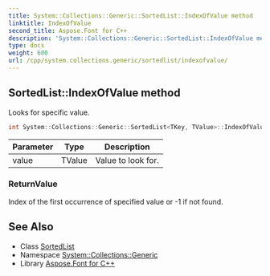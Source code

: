 ```yaml
---
title: System::Collections::Generic::SortedList::IndexOfValue method
linktitle: IndexOfValue
second_title: Aspose.Font for C++
description: 'System::Collections::Generic::SortedList::IndexOfValue method. Looks for specific value in C++.'
type: docs
weight: 600
url: /cpp/system.collections.generic/sortedlist/indexofvalue/
---
```

## SortedList::IndexOfValue method


Looks for specific value.

```cpp
int System::Collections::Generic::SortedList<TKey, TValue>::IndexOfValue(TValue value) const
```


| Parameter | Type | Description |
| --- | --- | --- |
| value | TValue | Value to look for. |

### ReturnValue

Index of the first occurrence of specified value or -1 if not found.

## See Also

* Class [SortedList](../)
* Namespace [System::Collections::Generic](../../)
* Library [Aspose.Font for C++](../../../)
